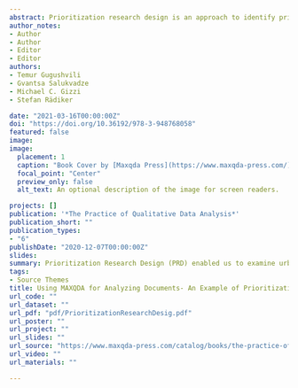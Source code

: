 ```yaml
---
abstract: Prioritization research design is an approach to identify priorities in development strategies on various areas using MAXQDA. The design incorporates a combination of different methodological approaches, including systematic literature review, evaluative qualitative text analysis, and transformative mixed methods research. This chapter provides an example of an urban development issue in the city of Gori, Georgia. We highlight the usage of four MAXQDA tools, the Smart Coding Tool, Complex Code Configurations, Document Portrait, and MAXMaps. The Smart Coding Tool was used to re-check the codes and coded segments for consistency in coding according to the methodology and to create and apply evaluative codes in addition to thematic codes. Complex Code Configurations was used to illustrate the distribution and frequencies of the combination of thematic and evaluative codes. MAXQDA’s visual tools (MAXMaps and Document Portrait) enabled us to present the links between the urban development dimensions and evaluative codes. The Document Portrait was used to depict the proportion of text segments dedicated to each urban development issue in the analyzed documents. MAXQDA made it possible to synthesize and quantify document variables and thematic and evaluative codes. Ultimately, it enabled us to examine urban development issues in a way that brought together globally-promoted principles, while considering local peculiarities.
author_notes:
- Author
- Author
- Editor
- Editor
authors:
- Temur Gugushvili
- Gvantsa Salukvadze
- Michael C. Gizzi
- Stefan Rädiker

date: "2021-03-16T00:00:00Z"
doi: "https://doi.org/10.36192/978-3-948768058"
featured: false
image: 
image:
  placement: 1
  caption: "Book Cover by [Maxqda Press](https://www.maxqda-press.com/)"
  focal_point: "Center"
  preview_only: false
  alt_text: An optional description of the image for screen readers.

projects: []
publication: '*The Practice of Qualitative Data Analysis*'
publication_short: ""
publication_types:
- "6"
publishDate: "2020-12-07T00:00:00Z"
slides: 
summary: Prioritization Research Design (PRD) enabled us to examine urban development issues in a way that brought together globally-promoted principles, while considering local peculiarities..
tags:
- Source Themes
title: Using MAXQDA for Analyzing Documents- An Example of Prioritization Research Design in Urban Development
url_code: ""
url_dataset: ""
url_pdf: "pdf/PrioritizationResearchDesig.pdf"
url_poster: ""
url_project: ""
url_slides: ""
url_source: "https://www.maxqda-press.com/catalog/books/the-practice-of-qualitative-data-analysis"
url_video: ""
url_materials: ""

---
```

